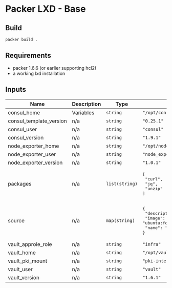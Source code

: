 # Packer LXD - Base

## Build

```bash
packer build .
```

## Requirements

* packer 1.6.6 (or earlier supporting hcl2)
* a working lxd installation

## Inputs

| Name | Description | Type | Default | Required |
|------|-------------|------|---------|:--------:|
| consul\_home | Variables | `string` | `"/opt/consul"` | no |
| consul\_template\_version | n/a | `string` | `"0.25.1"` | no |
| consul\_user | n/a | `string` | `"consul"` | no |
| consul\_version | n/a | `string` | `"1.9.1"` | no |
| node\_exporter\_home | n/a | `string` | `"/opt/node_exporter"` | no |
| node\_exporter\_user | n/a | `string` | `"node_exporter"` | no |
| node\_exporter\_version | n/a | `string` | `"1.0.1"` | no |
| packages | n/a | `list(string)` | <pre>[<br>  "curl",<br>  "jq",<br>  "unzip"<br>]</pre> | no |
| source | n/a | `map(string)` | <pre>{<br>  "description": "Base image - Ubuntu 20.04",<br>  "image": "ubuntu:focal",<br>  "name": "base-ubuntu-focal"<br>}</pre> | no |
| vault\_approle\_role | n/a | `string` | `"infra"` | no |
| vault\_home | n/a | `string` | `"/opt/vault"` | no |
| vault\_pki\_mount | n/a | `string` | `"pki-intermediate-ca"` | no |
| vault\_user | n/a | `string` | `"vault"` | no |
| vault\_version | n/a | `string` | `"1.6.1"` | no |
